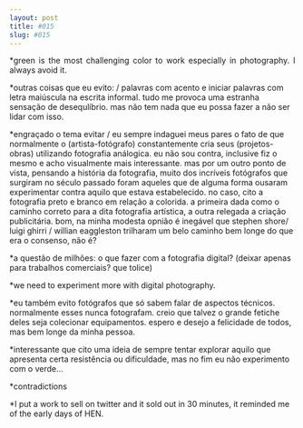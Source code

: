 ```yaml
---
layout: post
title: #015
slug: #015
---
```


<p class="description" style="text-align: justify;">
*green is the most challenging color to work especially in photography. I always avoid it.

*outras coisas que eu evito: / palavras com acento e iniciar palavras com letra maiúscula na escrita informal. tudo me provoca uma estranha sensação de desequlíbrio. mas não tem nada que eu possa fazer a não ser lidar com isso.

*engraçado o tema evitar / eu sempre indaguei meus pares o fato de que normalmente  o (artista-fotógrafo) constantemente cria seus (projetos-obras) utilizando fotografia análogica. eu não sou contra, inclusive fiz o mesmo e acho visualmente mais interessante. mas por um outro ponto de vista, pensando a história da fotografia, muito dos incríveis fotógrafos que surgiram no século passado foram aqueles que de alguma forma ousaram experimentar contra aquilo que estava estabelecido. no caso, cito a fotografia preto e branco em relação a colorida. a primeira dada como o caminho correto para a dita fotografia artística, a outra relegada a criação publicitária. bom, na minha modesta opnião é inegável que stephen shore/ luigi ghirri / willian eaggleston trilharam um belo caminho bem longe do que era o consenso, não é?

*a questão de milhões: o que fazer com a fotografia digital? (deixar apenas para trabalhos comerciais? que tolice)

*we need to experiment more with digital photography.

*eu também evito fotógrafos que só sabem falar de aspectos técnicos. normalmente esses nunca fotografam. creio que talvez o grande fetiche deles seja colecionar equipamentos. espero e desejo a felicidade de todos, mas bem longe da minha pessoa.

*interessante que cito uma ideia de sempre tentar explorar aquilo que apresenta certa resistência ou dificuldade, mas no fim eu não experimento com o verde... 

*contradictions

*I put a work to sell on twitter and it sold out in 30 minutes, it reminded me of the early days of HEN.
